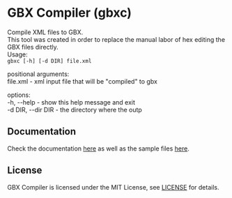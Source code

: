 # GBX Compiler (gbxc)
Compile XML files to GBX.  
This tool was created in order to replace the manual labor of hex editing the GBX files directly.  
Usage:  
`gbxc [-h] [-d DIR] file.xml`  
  
positional arguments:  
file.xml - xml input file that will be "compiled" to gbx  
  
options:  
-h, --help - show this help message and exit  
-d DIR, --dir DIR - the directory where the outp  
  
## Documentation
Check the documentation [here](https://github.com/GreffMASTER/gbxc/tree/main/Doc) as well as the sample files [here](https://github.com/GreffMASTER/gbxc/tree/main/Samples/TM1.0/GameData).

## License
GBX Compiler is licensed under the MIT License, see [LICENSE](https://github.com/GreffMASTER/gbxc/blob/main/LICENSE) for details.
